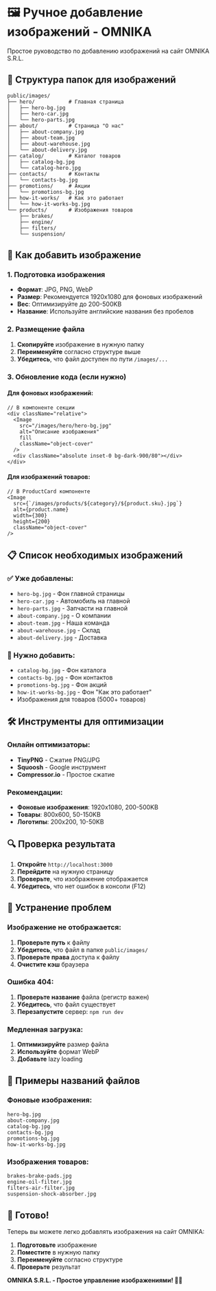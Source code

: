 # 🖼️ Ручное добавление изображений - OMNIKA

Простое руководство по добавлению изображений на сайт OMNIKA S.R.L.

## 📁 Структура папок для изображений

```
public/images/
├── hero/           # Главная страница
│   ├── hero-bg.jpg
│   ├── hero-car.jpg
│   └── hero-parts.jpg
├── about/          # Страница "О нас"
│   ├── about-company.jpg
│   ├── about-team.jpg
│   ├── about-warehouse.jpg
│   └── about-delivery.jpg
├── catalog/        # Каталог товаров
│   ├── catalog-bg.jpg
│   └── catalog-hero.jpg
├── contacts/       # Контакты
│   └── contacts-bg.jpg
├── promotions/     # Акции
│   └── promotions-bg.jpg
├── how-it-works/   # Как это работает
│   └── how-it-works-bg.jpg
└── products/       # Изображения товаров
    ├── brakes/
    ├── engine/
    ├── filters/
    └── suspension/
```

## 🎯 Как добавить изображение

### 1. Подготовка изображения
- **Формат**: JPG, PNG, WebP
- **Размер**: Рекомендуется 1920x1080 для фоновых изображений
- **Вес**: Оптимизируйте до 200-500KB
- **Название**: Используйте английские названия без пробелов

### 2. Размещение файла
1. **Скопируйте** изображение в нужную папку
2. **Переименуйте** согласно структуре выше
3. **Убедитесь**, что файл доступен по пути `/images/...`

### 3. Обновление кода (если нужно)

#### Для фоновых изображений:
```tsx
// В компоненте секции
<div className="relative">
  <Image
    src="/images/hero/hero-bg.jpg"
    alt="Описание изображения"
    fill
    className="object-cover"
  />
  <div className="absolute inset-0 bg-dark-900/80"></div>
</div>
```

#### Для изображений товаров:
```tsx
// В ProductCard компоненте
<Image
  src={`/images/products/${category}/${product.sku}.jpg`}
  alt={product.name}
  width={300}
  height={200}
  className="object-cover"
/>
```

## 📋 Список необходимых изображений

### ✅ Уже добавлены:
- `hero-bg.jpg` - Фон главной страницы
- `hero-car.jpg` - Автомобиль на главной
- `hero-parts.jpg` - Запчасти на главной
- `about-company.jpg` - О компании
- `about-team.jpg` - Наша команда
- `about-warehouse.jpg` - Склад
- `about-delivery.jpg` - Доставка

### 🔄 Нужно добавить:
- `catalog-bg.jpg` - Фон каталога
- `contacts-bg.jpg` - Фон контактов
- `promotions-bg.jpg` - Фон акций
- `how-it-works-bg.jpg` - Фон "Как это работает"
- Изображения для товаров (5000+ товаров)

## 🛠️ Инструменты для оптимизации

### Онлайн оптимизаторы:
- **TinyPNG** - Сжатие PNG/JPG
- **Squoosh** - Google инструмент
- **Compressor.io** - Простое сжатие

### Рекомендации:
- **Фоновые изображения**: 1920x1080, 200-500KB
- **Товары**: 800x600, 50-150KB
- **Логотипы**: 200x200, 10-50KB

## 🔍 Проверка результата

1. **Откройте** `http://localhost:3000`
2. **Перейдите** на нужную страницу
3. **Проверьте**, что изображение отображается
4. **Убедитесь**, что нет ошибок в консоли (F12)

## 🚨 Устранение проблем

### Изображение не отображается:
1. **Проверьте путь** к файлу
2. **Убедитесь**, что файл в папке `public/images/`
3. **Проверьте права** доступа к файлу
4. **Очистите кэш** браузера

### Ошибка 404:
1. **Проверьте название** файла (регистр важен)
2. **Убедитесь**, что файл существует
3. **Перезапустите** сервер: `npm run dev`

### Медленная загрузка:
1. **Оптимизируйте** размер файла
2. **Используйте** формат WebP
3. **Добавьте** lazy loading

## 📝 Примеры названий файлов

### Фоновые изображения:
```
hero-bg.jpg
about-company.jpg
catalog-bg.jpg
contacts-bg.jpg
promotions-bg.jpg
how-it-works-bg.jpg
```

### Изображения товаров:
```
brakes-brake-pads.jpg
engine-oil-filter.jpg
filters-air-filter.jpg
suspension-shock-absorber.jpg
```

## 🎉 Готово!

Теперь вы можете легко добавлять изображения на сайт OMNIKA:

1. **Подготовьте** изображение
2. **Поместите** в нужную папку
3. **Переименуйте** согласно структуре
4. **Проверьте** результат

**OMNIKA S.R.L. - Простое управление изображениями! 🚗💨**

